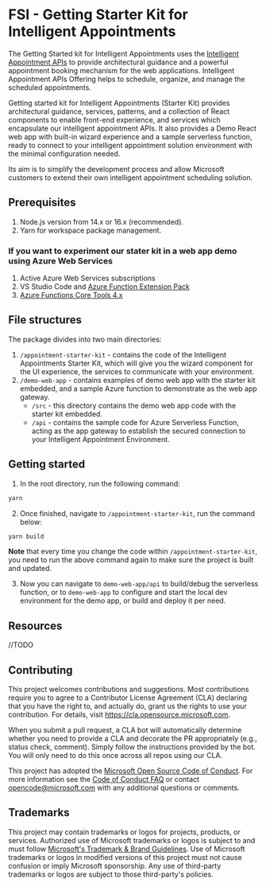 # FSI - Getting Starter Kit for Intelligent Appointments

The Getting Started kit for Intelligent Appointments uses the [Intelligent Appointment APIs](https://docs.microsoft.com/en-us/dynamics365/industry/financial-services/intelligent-appointments-api-reference) to provide architectural guidance and a powerful appointment booking mechanism for the web applications. Intelligent Appointment APIs Offering helps to schedule, organize, and manage the scheduled appointments.

Getting started kit for Intelligent Appointments (Starter Kit) provides architectural guidance, services, patterns, and a collection of React components to enable front-end experience, and services which encapsulate our intelligent appointment APIs. It also provides a Demo React web app with built-in wizard experience and a sample serverless function, ready to connect to your intelligent appointment solution environment with the minimal configuration needed.

Its aim is to simplify the development process and allow Microsoft customers to extend their own intelligent appointment scheduling solution.

## Prerequisites

1. Node.js version from 14.x or 16.x (recommended).
2. Yarn for workspace package management.

### If you want to experiment our stater kit in a web app demo using Azure Web Services

1. Active Azure Web Services subscriptions
2. VS Studio Code and [Azure Function Extension Pack](https://marketplace.visualstudio.com/items?itemName=ms-vscode.vscode-node-azure-pack)
3. [Azure Functions Core Tools 4.x](https://docs.microsoft.com/en-us/azure/azure-functions/functions-run-local#install-the-azure-functions-core-tools)

## File structures

The package divides into two main directories:

1. `/appointment-starter-kit` - contains the code of the Intelligent Appointments Starter Kit, which will give you the wizard component for the UI experience, the services to communicate with your environment.
2. `/demo-web-app` - contains examples of demo web app with the starter kit embedded, and a sample Azure function to demonstrate as the web app gateway.
   * `/src` - this directory contains the demo web app code with the starter kit embedded.
   * `/api` - contains the sample code for Azure Serverless Function, acting as the app gateway to establish the secured connection to your Intelligent Appointment Environment.

## Getting started

1. In the root directory, run the following command:

```bash
yarn
```

2. Once finished, navigate to `/appointment-starter-kit`, run the command below:

```bash
yarn build
```

**Note** that every time you change the code within `/appointment-starter-kit`, you need to run the above command again to make sure the project is built and updated.

3. Now you can navigate to `demo-web-app/api` to build/debug the serverless function, or to `demo-web-app` to configure and start the local dev environment for the demo app, or build and deploy it per need.

## Resources

//TODO

## Contributing

This project welcomes contributions and suggestions.  Most contributions require you to agree to a
Contributor License Agreement (CLA) declaring that you have the right to, and actually do, grant us
the rights to use your contribution. For details, visit <https://cla.opensource.microsoft.com>.

When you submit a pull request, a CLA bot will automatically determine whether you need to provide
a CLA and decorate the PR appropriately (e.g., status check, comment). Simply follow the instructions
provided by the bot. You will only need to do this once across all repos using our CLA.

This project has adopted the [Microsoft Open Source Code of Conduct](https://opensource.microsoft.com/codeofconduct/).
For more information see the [Code of Conduct FAQ](https://opensource.microsoft.com/codeofconduct/faq/) or
contact [opencode@microsoft.com](mailto:opencode@microsoft.com) with any additional questions or comments.

## Trademarks

This project may contain trademarks or logos for projects, products, or services. Authorized use of Microsoft
trademarks or logos is subject to and must follow
[Microsoft's Trademark & Brand Guidelines](https://www.microsoft.com/en-us/legal/intellectualproperty/trademarks/usage/general).
Use of Microsoft trademarks or logos in modified versions of this project must not cause confusion or imply Microsoft sponsorship.
Any use of third-party trademarks or logos are subject to those third-party's policies.
